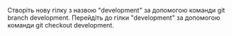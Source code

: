 Створіть нову гілку з назвою "development" за допомогою команди git branch development.
Перейдіть до гілки "development" за допомогою команди git checkout development.